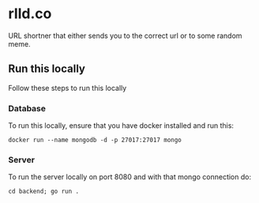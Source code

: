# rlld.co

URL shortner that either sends you to the correct url or to some random meme.

## Run this locally
Follow these steps to run this locally

### Database
To run this locally, ensure that you have docker installed and run this:
``` docker
docker run --name mongodb -d -p 27017:27017 mongo
```

### Server
To run the server locally on port 8080 and with that mongo connection do:
```terminal
cd backend; go run .
```